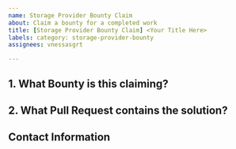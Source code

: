 ```yaml
---
name: Storage Provider Bounty Claim
about: Claim a bounty for a completed work
title: [Storage Provider Bounty Claim] <Your Title Here>
labels: category: storage-provider-bounty
assignees: vnessasgrt

---
```


## 1. What Bounty is this claiming?

<!-- link to Bounty in this repo -->

## 2. What Pull Request contains the solution?

<!-- link to Pull Request closing the Bounty issue, the Pull Request must be merged and you must be the primary author -->

## Contact Information

<!-- IMPORTANT: once you're done, please send a link to this issue AND your payment information to storageproviderbounties@fil.org-->


